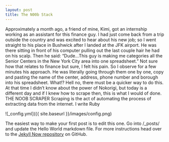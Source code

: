```yaml
---
layout: post
title: The N00b Stack
---
```


<!-- Next you can update your site name, avatar and other options using the _config.yml file in the root of your repository (shown below :point_down:). -->
Approximately a month ago, a friend of mine, Kimi, got an internship working as an assistant for this finance guy. I had just come back from a trip outside the country and was excited to hear about his new job; so I went straight to his place in Bushwick after I landed at the JFK airport. He was there sitting in front of his computer pulling out the last couple hair he had on his scalp. Then he said: “Dude…This guy is making me categories all the Senior Centers in the New York City area into one spreadsheet.”
Not sure how that relates to finance but sure, I felt his pain. So I observe for a few minutes his approach. He was literally going through them one by one, copy and pasting the name of the center, address, phone number and borough into his spreadsheet. What!? Hell no, there must be a quicker way to do this. At that time I didn’t know about the power of Nokorigi, but today is a different day and if I knew how to scrape then, this is what I would of done.
 THE NOOB SCRAPER
Scraping is the act of automating the process of extracting data from the internet. I write Ruby


![_config.yml]({{ site.baseurl }}/images/config.png)

The easiest way to make your first post is to edit this one. Go into /_posts/ and update the Hello World markdown file. For more instructions head over to the [Jekyll Now repository](https://github.com/barryclark/jekyll-now) on GitHub.
